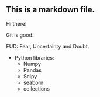## This is a markdown file.

Hi there!

Git is good.

FUD: Fear, Uncertainty and Doubt.

* Python libraries:
    * Numpy
    * Pandas
    * Scipy
    * seaborn
    * collections
   
